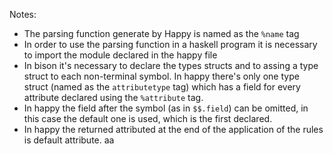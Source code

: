 Notes:
* The parsing function generate by Happy is named as the `%name` tag
* In order to use the parsing function in a haskell program it is necessary to import the module declared in the happy file
* In bison it's necessary to declare the types structs and to assing a type struct to each non-terminal symbol. In happy there's only one type struct (named as the `attributetype` tag) which has a field for every attribute declared using the `%attribute` tag.
* In happy the field after the symbol (as in `$$.field`) can be omitted, in this case the default one is used, which is the first declared.
* In happy the returned attributed at the end of the application of the rules is default attribute.
aa
